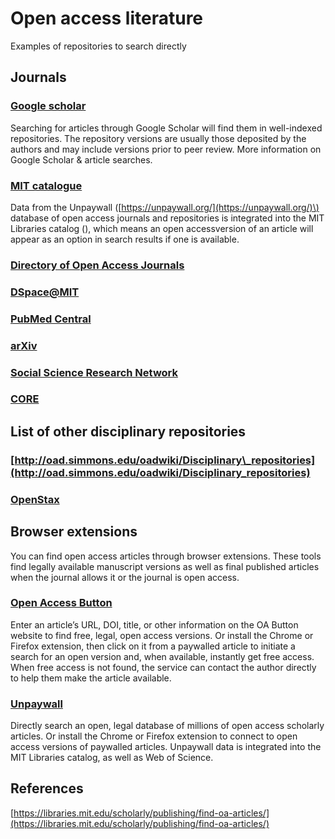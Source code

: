 # Open access literature

Examples of repositories to search directly

## Journals

### [Google scholar](https://scholar.google.com/)

Searching for articles through Google Scholar will find them in well-indexed repositories. The repository versions are usually those deposited by the authors and may include versions prior to peer review. More information on Google Scholar & article searches.

### [MIT catalogue](https://libraries.mit.edu/)

Data from the Unpaywall \([https://unpaywall.org/](https://unpaywall.org/)\) database of open access journals and repositories is integrated into the MIT Libraries catalog \(\), which means an open accessversion of an article will appear as an option in search results if one is available. 

### [Directory of Open Access Journals ](https://doaj.org/)

### [DSpace@MIT ](https://dspace.mit.edu/)

### [PubMed Central](http://www.ncbi.nlm.nih.gov/pmc/)

### [arXiv](http://arxiv.org/)

### [Social Science Research Network](https://www.ssrn.com/index.cfm/en/)

### [CORE](https://core.ac.uk/)

## List of other disciplinary repositories

### [http://oad.simmons.edu/oadwiki/Disciplinary\_repositories](http://oad.simmons.edu/oadwiki/Disciplinary_repositories)

### [OpenStax](https://openstax.org/subjects)

## Browser extensions

You can find open access articles through browser extensions. These tools find legally available manuscript versions as well as final published articles when the journal allows it or the journal is open access.

### [Open Access Button](https://openaccessbutton.org)

Enter an article’s URL, DOI, title, or other information on the OA Button website to find free, legal, open access versions. Or install the Chrome or Firefox extension, then click on it from a paywalled article to initiate a search for an open version and, when available, instantly get free access. When free access is not found, the service can contact the author directly to help them make the article available.

### [Unpaywall](https://unpaywall.org)

Directly search an open, legal database of millions of open access scholarly articles. Or install the Chrome or Firefox extension to connect to open access versions of paywalled articles. Unpaywall data is integrated into the MIT Libraries catalog, as well as Web of Science.

## References

[https://libraries.mit.edu/scholarly/publishing/find-oa-articles/](https://libraries.mit.edu/scholarly/publishing/find-oa-articles/)

